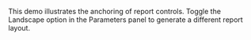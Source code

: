 This demo illustrates the anchoring of report controls. Toggle the Landscape option in the Parameters panel to generate a different report layout.